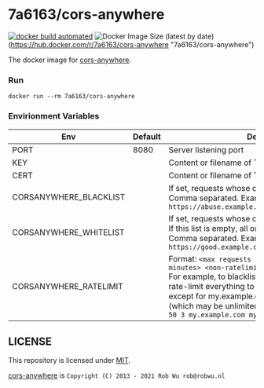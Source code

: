 # 7a6163/cors-anywhere

[![docker build automated](https://img.shields.io/docker/cloud/automated/7a6163/cors-anywhere.svg)](https://hub.docker.com/r/7a6163/cors-anywhere "7a6163/cors-anywhere")
![Docker Image Size (latest by date)](https://img.shields.io/docker/image-size/7a6163/cors-anywhere?sort=date)(https://hub.docker.com/r/7a6163/cors-anywhere "7a6163/cors-anywhere")

The docker image for [cors-anywhere](https://github.com/Rob--W/cors-anywhere).

### Run

```
docker run --rm 7a6163/cors-anywhere
```

### Envirionment Variables

Env  | Default | Description
---- | ------- | -----------
PORT | 8080    | Server listening port
KEY  |         | Content or filename of TLS Key
CERT |         | Content or filename of TLS Certificate
CORSANYWHERE_BLACKLIST | | If set, requests whose origin is listed are blocked.<br>Comma separated. Example: `https://abuse.example.com,http://abuse.example.com`
CORSANYWHERE_WHITELIST | | If set, requests whose origin is not listed are blocked.<br>If this list is empty, all origins are allowed.<br>Comma separated. Example: `https://good.example.com,http://good.example.com`
CORSANYWHERE_RATELIMIT | | Format: `<max requests per period> <period in minutes> <non-ratelimited hosts>`<br>For example, to blacklist abuse.example.com and rate-limit everything to 50 requests per 3 minutes, except for my.example.com and my2.example.com (which may be unlimited), use:<br>`50 3 my.example.com my2.example.com`


## LICENSE

This repository is licensed under [MIT](LICENSE).

[cors-anywhere](https://github.com/Rob--W/cors-anywhere#license) is `Copyright (C) 2013 - 2021 Rob Wu rob@robwu.nl`

